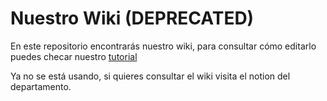 # Nuestro Wiki (DEPRECATED)
En este repositorio encontrarás nuestro wiki, para consultar cómo editarlo puedes checar nuestro [tutorial](https://pix3l-it.github.io/Wiki/docs/instalacion-docusaurus)

Ya no se está usando, si quieres consultar el wiki visita el notion del departamento.
